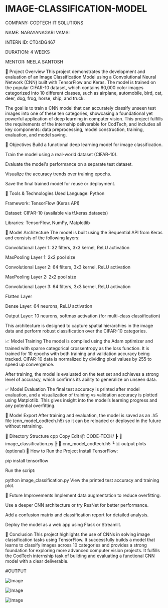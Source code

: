 # IMAGE-CLASSIFICATION-MODEL

COMPANY: CODTECH IT SOLUTIONS

NAME: NARAYANAGARI VAMSI

INTERN ID: CT04DG467

DURATION: 4 WEEKS

MENTOR: NEELA SANTOSH

📌 Project Overview
This project demonstrates the development and evaluation of an Image Classification Model using a Convolutional Neural Network (CNN) built with TensorFlow and Keras. The model is trained on the popular CIFAR-10 dataset, which contains 60,000 color images categorized into 10 different classes, such as airplane, automobile, bird, cat, deer, dog, frog, horse, ship, and truck.

The goal is to train a CNN model that can accurately classify unseen test images into one of these ten categories, showcasing a foundational yet powerful application of deep learning in computer vision. This project fulfills the requirements of the internship deliverable for CodTech, and includes all key components: data preprocessing, model construction, training, evaluation, and model saving.

🚀 Objectives
Build a functional deep learning model for image classification.

Train the model using a real-world dataset (CIFAR-10).

Evaluate the model's performance on a separate test dataset.

Visualize the accuracy trends over training epochs.

Save the final trained model for reuse or deployment.

🧰 Tools & Technologies Used
Language: Python

Framework: TensorFlow (Keras API)

Dataset: CIFAR-10 (available via tf.keras.datasets)

Libraries: TensorFlow, NumPy, Matplotlib

🧠 Model Architecture
The model is built using the Sequential API from Keras and consists of the following layers:

Convolutional Layer 1: 32 filters, 3x3 kernel, ReLU activation

MaxPooling Layer 1: 2x2 pool size

Convolutional Layer 2: 64 filters, 3x3 kernel, ReLU activation

MaxPooling Layer 2: 2x2 pool size

Convolutional Layer 3: 64 filters, 3x3 kernel, ReLU activation

Flatten Layer

Dense Layer: 64 neurons, ReLU activation

Output Layer: 10 neurons, softmax activation (for multi-class classification)

This architecture is designed to capture spatial hierarchies in the image data and perform robust classification over the CIFAR-10 categories.

📈 Model Training
The model is compiled using the Adam optimizer and trained with sparse categorical crossentropy as the loss function. It is trained for 10 epochs with both training and validation accuracy being tracked. CIFAR-10 data is normalized by dividing pixel values by 255 to speed up convergence.

After training, the model is evaluated on the test set and achieves a strong level of accuracy, which confirms its ability to generalize on unseen data.

✅ Model Evaluation
The final test accuracy is printed after model evaluation, and a visualization of training vs validation accuracy is plotted using Matplotlib. This gives insight into the model’s learning progress and any potential overfitting.

💾 Model Export
After training and evaluation, the model is saved as an .h5 file (cnn_model_codtech.h5) so it can be reloaded or deployed in the future without retraining.

📂 Directory Structure
cpp
Copy
Edit
📦 CODE-TECH/
 ┣ 📄 image_classification.py
 ┣ 📄 cnn_model_codtech.h5
 ┗ 📊 output plots (optional)
🧪 How to Run the Project
Install TensorFlow:

pip install tensorflow

Run the script:

python image_classification.py
View the printed test accuracy and training plot.

📌 Future Improvements
Implement data augmentation to reduce overfitting.

Use a deeper CNN architecture or try ResNet for better performance.

Add a confusion matrix and classification report for detailed analysis.

Deploy the model as a web app using Flask or Streamlit.

🏁 Conclusion
This project highlights the use of CNNs in solving image classification tasks using TensorFlow. It successfully builds a model that learns to classify images across 10 categories and provides a strong foundation for exploring more advanced computer vision projects. It fulfills the CodTech internship task of building and evaluating a functional CNN model with a clear deliverable.

#OUTPUT

![Image](https://github.com/user-attachments/assets/d6ee1c43-a5ce-412d-b898-beebc98e4c50)

![Image](https://github.com/user-attachments/assets/1537b661-45ed-4acb-87de-43f41552967c)

![Image](https://github.com/user-attachments/assets/a424c38b-4741-46f0-b53e-349b3d138c6e)
